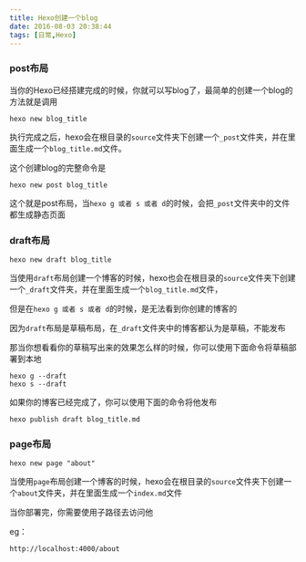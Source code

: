 ```yaml
---
title: Hexo创建一个blog
date: 2016-08-03 20:38:44
tags: [日常,Hexo]
---
```



### post布局

当你的Hexo已经搭建完成的时候，你就可以写blog了，最简单的创建一个blog的方法就是调用

```
hexo new blog_title
```

执行完成之后，hexo会在根目录的`source`文件夹下创建一个`_post`文件夹，并在里面生成一个`blog_title.md`文件。

<!-- more -->

这个创建blog的完整命令是

```
hexo new post blog_title
```

这个就是post布局，当`hexo g 或者 s 或者 d`的时候，会把`_post`文件夹中的文件都生成静态页面

### draft布局

```
hexo new draft blog_title
```

当使用`draft`布局创建一个博客的时候，hexo也会在根目录的`source`文件夹下创建一个`_draft`文件夹，并在里面生成一个`blog_title.md`文件，

但是在`hexo g 或者 s 或者 d`的时候，是无法看到你创建的博客的

因为`draft`布局是草稿布局，在`_draft`文件夹中的博客都认为是草稿，不能发布

那当你想看看你的草稿写出来的效果怎么样的时候，你可以使用下面命令将草稿部署到本地

```
hexo g --draft
hexo s --draft
```

如果你的博客已经完成了，你可以使用下面的命令将他发布

```
hexo publish draft blog_title.md
```

### page布局

```
hexo new page "about"
```

当使用`page`布局创建一个博客的时候，hexo会在根目录的`source`文件夹下创建一个`about`文件夹，并在里面生成一个`index.md`文件

当你部署完，你需要使用子路径去访问他

eg：

```
http://localhost:4000/about
```


